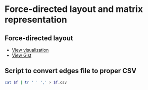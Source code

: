 # Force-directed layout and matrix representation

## Force-directed layout

  - [View visualization](https://bl.ocks.org/tiktaktok/raw/46e6b3530f207af68908f6cacf3e51a4/)
  - [View Gist](https://bl.ocks.org/tiktaktok/raw/46e6b3530f207af68908f6cacf3e51a4/)

## Script to convert edges file to proper CSV

```bash
cat $f | tr ' ' ',' > $f.csv
```
